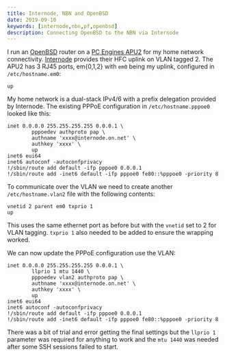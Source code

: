 ```yaml
---
title: Internode, NBN and OpenBSD
date: 2019-09-10
keywords: [internode,nbn,pf,openbsd]
description: Connecting OpenBSD to the NBN via Internode
---
```


I run an [OpenBSD](https://www.openbsd.org) router on a [PC Engines
APU2](https://pcengines.ch/apu2.htm) for my home network connectivity.
[Internode](https://internode.on.net) provides their HFC uplink on VLAN tagged
2. The APU2 has 3 RJ45 ports, em{0,1,2} with `em0` being my uplink, configured
   in `/etc/hostname.em0`:

```shell
up
```

My home network is a dual-stack IPv4/6 with a prefix delegation provided by
Internode. The existing PPPoE configuration in `/etc/hostname.pppoe0` looked
like this:

```shell
inet 0.0.0.0 255.255.255.255 0.0.0.1 \
        pppoedev authproto pap \
        authname 'xxxx@internode.on.net' \
        authkey 'xxxx' \
        up
inet6 eui64
inet6 autoconf -autoconfprivacy
!/sbin/route add default -ifp pppoe0 0.0.0.1
!/sbin/route add -inet6 default -ifp pppoe0 fe80::%pppoe0 -priority 8
```

To communicate over the VLAN we need to create another `/etc/hostname.vlan2`
file with the following contents:

```shell
vnetid 2 parent em0 txprio 1
up
```

This uses the same ethernet port as before but with the `vnetid` set to 2 for
VLAN tagging. `txprio 1` also needed to be added to ensure the wrapping worked.

We can now update the PPPoE configuration use the VLAN:

```shell
inet 0.0.0.0 255.255.255.255 0.0.0.1 \
        llprio 1 mtu 1440 \
        pppoedev vlan2 authproto pap \
        authname 'xxxx@internode.on.net' \
        authkey 'xxxx' \
        up
inet6 eui64
inet6 autoconf -autoconfprivacy
!/sbin/route add default -ifp pppoe0 0.0.0.1
!/sbin/route add -inet6 default -ifp pppoe0 fe80::%pppoe0 -priority 8
```

There was a bit of trial and error getting the final settings but the `llprio 1`
parameter was required for anything to work and the `mtu 1440` was needed
after some SSH sessions failed to start.
